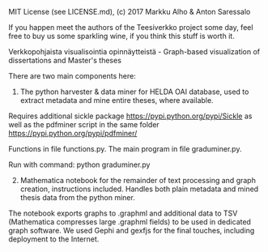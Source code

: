 MIT License (see LICENSE.md), (c) 2017 Markku Alho & Anton Saressalo

If you happen meet the authors of the Teesiverkko project some day, feel free to buy us some sparkling wine, if you think this stuff is worth it.

Verkkopohjaista visualisointia opinnäytteistä - Graph-based visualization of dissertations and Master's theses

There are two main components here:
1) The python harvester & data miner for HELDA OAI database, used to extract metadata and mine entire theses, where available.

Requires additional sickle package https://pypi.python.org/pypi/Sickle
as well as the pdfminer script in the same folder https://pypi.python.org/pypi/pdfminer/

Functions in file functions.py.
The main program in file graduminer.py.

Run with command:
python graduminer.py

2) Mathematica notebook for the remainder of text processing and graph creation, instructions included. Handles both plain metadata and mined thesis data from the python miner.

The notebook exports graphs to .graphml and additional data to TSV (Mathematica compresses large .graphml fields) to be used in dedicated graph software. We used Gephi and gexfjs for the final touches, including deployment to the Internet.
